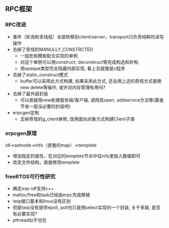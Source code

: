 ## RPC框架
### RPC改进
- 事件（轮询和多线程）全部转移到client/server，transport只负责纯粹的读写操作
- 去掉了奇怪的MANULLY_CONSTRCTED
  - 一组宏和模板配合实现的单例
  - 对这个单例可以用construct, deconstruct等完成构造和析构
  - 用opaque类型完全隐藏内部实现, 看上去就像是c程序
- 去掉了static_construct模式
  - buffer可以采用此方式构建, 如果采用此方式, 还会用上述的奇怪方式替换new delete等操作, 或许对内存管理有用吗?
- 去掉了最外层封装
  - 可以直接用new新建服务端/客户端, 调用其open, addservice方法等(算是节省一层没必要的封装吧)
- erpcgen定制
  - 去掉奇怪的g_client单例, 改用面向对象方式构建Client子类

### erpcgen原理
idl->astnode->info（嵌套的map）->templete

- 增加指定的属性，在对应的templete节点中往info里放入数据即可
- 改变文件结构，直接修改templete

### freeRTOS可行性研究
- 确定esp-idf支持c++
- malloc/free和task已经由erpc完成移植
- lwip接口基本和linux没有区别
- 但是lwip没有提供epoll, poll也只是用select实现的一个封装, 关于多路, 是否有必要实现?
- pthread似乎也在